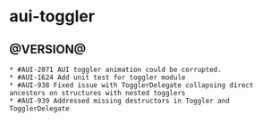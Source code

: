 aui-toggler
===========

@VERSION@
------

	* #AUI-2071 AUI toggler animation could be corrupted.
	* #AUI-1624 Add unit test for toggler module
	* #AUI-938 Fixed issue with TogglerDelegate collapsing direct ancestors on structures with nested togglers
	* #AUI-939 Addressed missing destructors in Toggler and TogglerDelegate